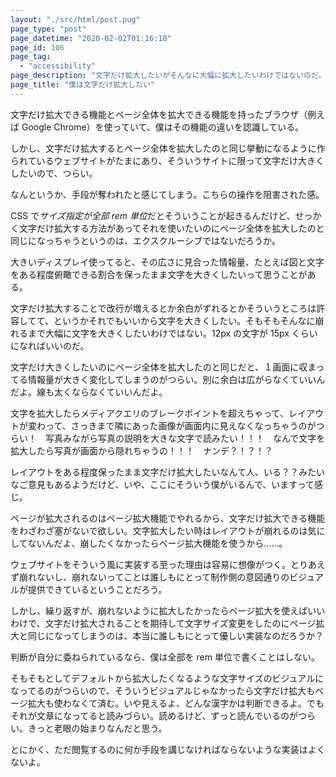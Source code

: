 ```yaml
---
layout: "./src/html/post.pug"
page_type: "post"
page_datetime: "2020-02-02T01:16:18"
page_id: 106
page_tag:
  - "accessibility"
page_description: "文字だけ拡大したいがそんなに大幅に拡大したいわけではないのだ。しかし文字だけ拡大はしたい。"
page_title: "僕は文字だけ拡大したい"
---
```


文字だけ拡大できる機能とページ全体を拡大できる機能を持ったブラウザ（例えば Google Chrome）を使っていて、僕はその機能の違いを認識している。

しかし、文字だけ拡大するとページ全体を拡大したのと同じ挙動になるように作られているウェブサイトがたまにあり、そういうサイトに限って文字だけ大きくしたいので、つらい。

なんというか、手段が奪われたと感じてしまう。こちらの操作を阻害された感。

CSS で*サイズ指定が全部 rem 単位*だとそういうことが起きるんだけど、せっかく文字だけ拡大する方法があってそれを使いたいのにページ全体を拡大したのと同じになっちゃうというのは、エクスクルーシブではないだろうか。

大きいディスプレイ使ってると、その広さに見合った情報量、たとえば図と文字をある程度俯瞰できる割合を保ったまま文字を大きくしたいって思うことがある。

文字だけ拡大することで改行が増えるとか余白がずれるとかそういうところは許容してて、というかそれでもいいから文字を大きくしたい。そもそもそんなに崩れるまで大幅に文字を大きくしたいわけではない。12px の文字が 15px くらいになればいいのだ。

文字だけ大きくしたいのにページ全体を拡大したのと同じだと、１画面に収まってる情報量が大きく変化してしまうのがつらい。別に余白は広がらなくていいんだよ。線も太くならなくていいんだよ。

文字を拡大したらメディアクエリのブレークポイントを超えちゃって、レイアウトが変わって、さっきまで隣にあった画像が画面内に見えなくなっちゃうのがつらい！　写真みながら写真の説明を大きな文字で読みたい！！！　なんで文字を拡大したら写真が画面から隠れちゃうの！！！　ナンデ？！？！？

レイアウトをある程度保ったまま文字だけ拡大したいなんて人、いる？？みたいなご意見もあるようだけど、いや、ここにそういう僕がいるんで、いますって感じ。

ページが拡大されるのはページ拡大機能でやれるから、文字だけ拡大できる機能をわざわざ塞がないで欲しい。文字拡大したい時はレイアウトが崩れるのは気にしてないんだよ、崩したくなかったらページ拡大機能を使うから……。

ウェブサイトをそういう風に実装する至った理由は容易に想像がつく。とりあえず崩れないし、崩れないってことは誰しもにとって制作側の意図通りのビジュアルが提供できているということだろう。

しかし、繰り返すが、崩れないように拡大したかったらページ拡大を使えばいいわけで、文字だけ拡大されることを期待して文字サイズ変更をしたのにページ拡大と同じになってしまうのは、本当に誰しもにとって優しい実装なのだろうか？

判断が自分に委ねられているなら、僕は全部を rem 単位で書くことはしない。

そもそもとしてデフォルトから拡大したくなるような文字サイズのビジュアルになってるのがつらいので、そういうビジュアルじゃなかったら文字だけ拡大もページ拡大も使わなくて済む。いや見えるよ、どんな漢字かは判断できるよ。でもそれが文章になってると読みづらい。読めるけど、ずっと読んでいるのがつらい。きっと老眼の始まりなんだと思う。

とにかく、ただ閲覧するのに何か手段を講じなければならないような実装はよくないよ。
